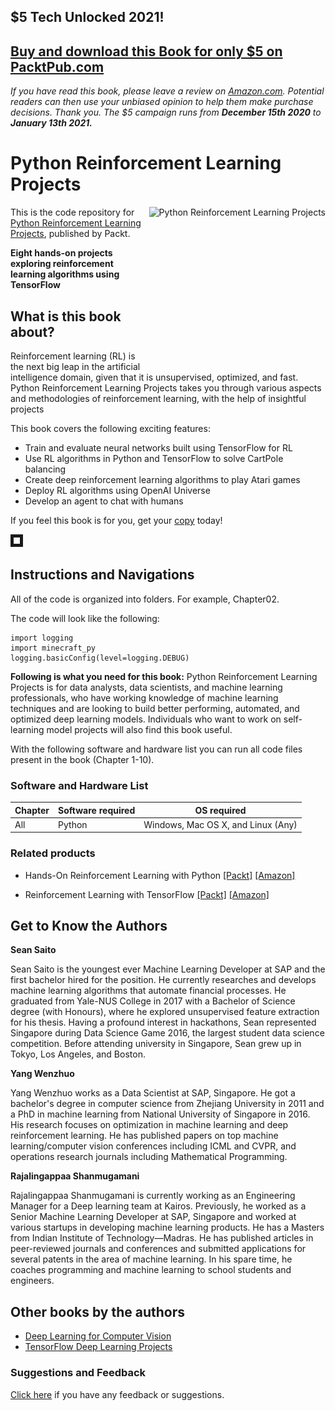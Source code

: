 ## $5 Tech Unlocked 2021!
[Buy and download this Book for only $5 on PacktPub.com](https://www.packtpub.com/product/python-reinforcement-learning-projects/9781788991612)
-----
*If you have read this book, please leave a review on [Amazon.com](https://www.amazon.com/gp/product/1788991613).     Potential readers can then use your unbiased opinion to help them make purchase decisions. Thank you. The $5 campaign         runs from __December 15th 2020__ to __January 13th 2021.__*

# Python Reinforcement Learning Projects

<a href="https://www.packtpub.com/big-data-and-business-intelligence/python-reinforcement-learning-projects?utm_source=github&utm_medium=repository&utm_campaign=9781788991612"><img src="https://dz13w8afd47il.cloudfront.net/sites/default/files/imagecache/ppv4_main_book_cover/B10144.png" alt="Python Reinforcement Learning Projects" height="256px" align="right"></a>

This is the code repository for [Python Reinforcement Learning Projects](https://www.packtpub.com/big-data-and-business-intelligence/python-reinforcement-learning-projects?utm_source=github&utm_medium=repository&utm_campaign=9781788991612), published by Packt.

**Eight hands-on projects exploring reinforcement learning algorithms using TensorFlow**

## What is this book about?
Reinforcement learning (RL) is the next big leap in the artificial intelligence domain, given that it is unsupervised, optimized, and fast. Python Reinforcement Learning Projects takes you through various aspects and methodologies of reinforcement learning, with the help of insightful projects

This book covers the following exciting features:
* Train and evaluate neural networks built using TensorFlow for RL
* Use RL algorithms in Python and TensorFlow to solve CartPole balancing
* Create deep reinforcement learning algorithms to play Atari games
* Deploy RL algorithms using OpenAI Universe
* Develop an agent to chat with humans

If you feel this book is for you, get your [copy](https://www.amazon.com/dp/10DigitISBN) today!

<a href="https://www.packtpub.com/?utm_source=github&utm_medium=banner&utm_campaign=GitHubBanner"><img src="https://raw.githubusercontent.com/PacktPublishing/GitHub/master/GitHub.png" 
alt="https://www.packtpub.com/" border="5" /></a>


## Instructions and Navigations
All of the code is organized into folders. For example, Chapter02.

The code will look like the following:
```
import logging
import minecraft_py
logging.basicConfig(level=logging.DEBUG)
```

**Following is what you need for this book:**
Python Reinforcement Learning Projects is for data analysts, data scientists, and machine learning professionals, who have working knowledge of machine learning techniques and are looking to build better performing, automated, and optimized deep learning models. Individuals who want to work on self-learning model projects will also find this book useful.

With the following software and hardware list you can run all code files present in the book (Chapter 1-10).

### Software and Hardware List

| Chapter  | Software required                   | OS required                        |
| -------- | ------------------------------------| -----------------------------------|
| All      | Python                              | Windows, Mac OS X, and Linux (Any) |



### Related products
* Hands-On Reinforcement Learning with Python [[Packt]](https://www.packtpub.com/big-data-and-business-intelligence/hands-reinforcement-learning-python?utm_source=github&utm_medium=repository&utm_campaign=9781788836524) [[Amazon]](https://www.amazon.com/dp/1788836529)

* Reinforcement Learning with TensorFlow [[Packt]](https://www.packtpub.com/big-data-and-business-intelligence/reinforcement-learning-tensorflow?utm_source=github&utm_medium=repository&utm_campaign=9781788835725) [[Amazon]](https://www.amazon.com/dp/1788835727)

## Get to Know the Authors
**Sean Saito**

Sean Saito is the youngest ever Machine Learning Developer at SAP and the first bachelor hired for the position. He currently researches and develops machine learning algorithms that automate financial processes. He graduated from Yale-NUS College in 2017 with a Bachelor of Science degree (with Honours), where he explored unsupervised feature extraction for his thesis. Having a profound interest in hackathons, Sean represented Singapore during Data Science Game 2016, the largest student data science competition. Before attending university in Singapore, Sean grew up in Tokyo, Los Angeles, and Boston.


**Yang Wenzhuo**

Yang Wenzhuo works as a Data Scientist at SAP, Singapore. He got a bachelor's degree in computer science from Zhejiang University in 2011 and a PhD in machine learning from National University of Singapore in 2016. His research focuses on optimization in machine learning and deep reinforcement learning. He has published papers on top machine learning/computer vision conferences including ICML and CVPR, and operations research journals including Mathematical Programming.


**Rajalingappaa Shanmugamani**

Rajalingappaa Shanmugamani is currently working as an Engineering Manager for a Deep learning team at Kairos. Previously, he worked as a Senior Machine Learning Developer at SAP, Singapore and worked at various startups in developing machine learning products. He has a Masters from Indian Institute of Technology—Madras. He has published articles in peer-reviewed journals and conferences and submitted applications for several patents in the area of machine learning. In his spare time, he coaches programming and machine learning to school students and engineers.


## Other books by the authors
* [Deep Learning for Computer Vision](https://www.packtpub.com/big-data-and-business-intelligence/deep-learning-computer-vision?utm_source=github&utm_medium=repository&utm_campaign=9781788295628)
* [TensorFlow Deep Learning Projects](https://www.packtpub.com/big-data-and-business-intelligence/tensorflow-deep-learning-projects?utm_source=github&utm_medium=repository&utm_campaign=9781788398060)

### Suggestions and Feedback
[Click here](https://docs.google.com/forms/d/e/1FAIpQLSdy7dATC6QmEL81FIUuymZ0Wy9vH1jHkvpY57OiMeKGqib_Ow/viewform) if you have any feedback or suggestions.
